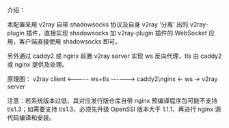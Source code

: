 介绍：

本配置采用 v2ray 自带 shadowsocks 协议及自身 v2ray ‘分离’ 出的 v2ray-plugin 插件，直接实现 shadowsocks 加 v2ray-plugin 插件的 WebSocket 应用，客户端直接使用 shadowsocks 即可。

另外通过 caddy2 或 nginx 前置 v2ray server 实现 ws 反向代理，tls 由 caddy2 或 nginx 提供及处理。

原理图： v2ray client <----- ws+tls ------> caddy2\nginx <- ws -> v2ray server

注意：若系统版本过低，其对应发行版仓库自带 nginx 预编译程序包可能不支持 tls1.3；如需要支持 tls1.3，必须先升级 OpenSSl 版本大于 1.1.1，再进行 nginx 源代码编译和安装。
